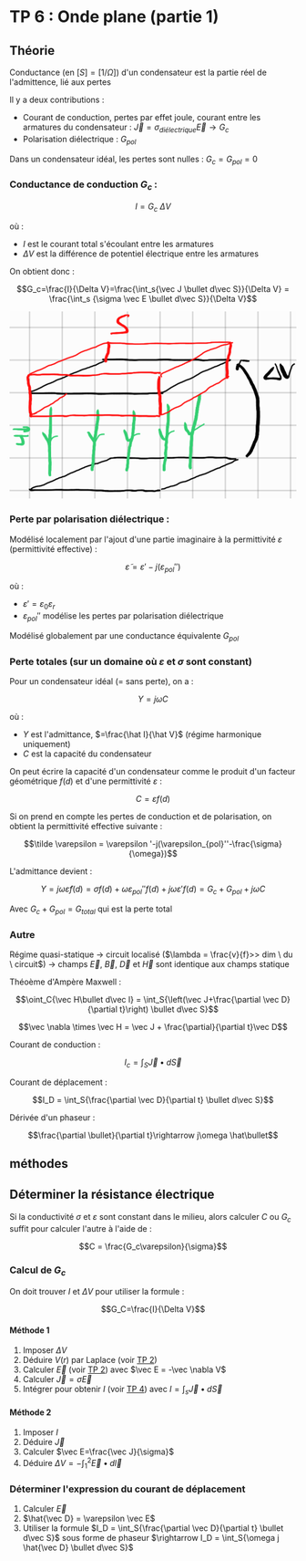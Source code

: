 # TP 6 : Onde plane (partie 1)

## Théorie

Conductance (en $[S]=[1/\Omega]$) d'un condensateur est la partie réel de l'admittence, lié aux pertes

Il y a deux contributions :
- Courant de conduction, pertes par effet joule, courant entre les armatures du condensateur : $\vec J=\sigma_{diélectrique} \vec E \rightarrow G_c$
- Polarisation diélectrique : $G_{pol}$

Dans un condensateur idéal, les pertes sont nulles : $G_c=G_{pol}=0$

### Conductance de conduction $G_c$ :

$$I = G_c \ \Delta V$$

où :
- $I$ est le courant total s'écoulant entre les armatures
- $\Delta V$ est la différence de potentiel électrique entre les armatures

On obtient donc :

$$G_c=\frac{I}{\Delta V}=\frac{\int_s{\vec J \bullet d\vec S}}{\Delta V} = \frac{\int_s {\sigma \vec E \bullet d\vec S}}{\Delta V}$$

![](attachments/Pasted%20image%2020230724152740.png)

### Perte par polarisation diélectrique :

Modélisé localement par l'ajout d'une partie imaginaire à la permittivité $\varepsilon$ (permittivité effective) :

$$\tilde \varepsilon = \varepsilon '-j(\varepsilon_{pol}'')$$

où :
- $\varepsilon ' = \varepsilon_0 \varepsilon_r$ 
- $\varepsilon_{pol}''$ modélise les pertes par polarisation diélectrique

Modélisé globalement par une conductance équivalente $G_{pol}$

### Perte totales (sur un domaine où $\varepsilon$ et $\sigma$ sont constant)

Pour un condensateur idéal (= sans perte), on a :

$$Y = j\omega C$$

où :
- $Y$ est l'admittance, $=\frac{\hat I}{\hat V}$ (régime harmonique uniquement)
- $C$ est la capacité du condensateur

On peut écrire la capacité d'un condensateur comme le produit d'un facteur géométrique $f(d)$ et d'une permittivité $\varepsilon$ :

$$C=\varepsilon f(d)$$

Si on prend en compte les pertes de conduction et de polarisation, on obtient la permittivité effective suivante :

$$\tilde \varepsilon = \varepsilon '-j(\varepsilon_{pol}''-\frac{\sigma}{\omega})$$

L'admittance devient :

$$Y=j\omega\tilde \varepsilon f(d) = \sigma f(d)+\omega \varepsilon_{pol}''f(d)+j\omega\varepsilon'f(d) = G_c+G_{pol}+j\omega C$$

Avec $G_c + G_{pol}=G_{total}$ qui est la perte total

### Autre

Régime quasi-statique $\rightarrow$ circuit localisé ($\lambda = \frac{v}{f}>> dim \ du \ circuit$) $\rightarrow$ champs $\vec E$, $\vec B$, $\vec D$ et $\vec H$ sont identique aux champs statique

Théoème d'Ampère Maxwell :

$$\oint_C{\vec H\bullet d\vec l} = \int_S{\left(\vec J+\frac{\partial \vec D}{\partial t}\right) \bullet d\vec S}$$

$$\vec \nabla \times \vec H = \vec J + \frac{\partial}{\partial t}\vec D$$

Courant de conduction :

$$I_c = \int_S{\vec J\bullet d\vec S}$$

Courant de déplacement :

$$I_D = \int_S{\frac{\partial \vec D}{\partial t} \bullet d\vec S}$$

Dérivée d'un phaseur :

$$\frac{\partial \bullet}{\partial t}\rightarrow j\omega \hat\bullet$$

## méthodes

## Déterminer la résistance électrique

Si la conductivité $\sigma$ et $\varepsilon$ sont constant dans le milieu, alors calculer $C$ ou $G_c$ suffit pour calculer l'autre à l'aide de :

$$C = \frac{G_c\varepsilon}{\sigma}$$

### Calcul de $G_c$

On doit trouver $I$ et $\Delta V$ pour utiliser la formule :

$$G_C=\frac{I}{\Delta V}$$

#### Méthode 1

1. Imposer $\Delta V$
2. Déduire $V(r)$ par Laplace (voir [TP 2](TP%202.md))
3. Calculer $\vec E$ (voir [TP 2](TP%202.md)) avec $\vec E = -\vec \nabla V$
4. Calculer $\vec J=\sigma \vec E$
5. Intégrer pour obtenir $I$ (voir [TP 4](TP%204.md)) avec $I=\int_s{\vec J \bullet d\vec S}$

#### Méthode 2

1. Imposer $I$
2. Déduire $\vec J$
3. Calculer $\vec E=\frac{\vec J}{\sigma}$
4. Déduire $\Delta V = -\int_1^2{\vec E \bullet d\vec l}$

### Déterminer l'expression du courant de déplacement

1. Calculer $\vec E$
2. $\hat{\vec D} = \varepsilon \vec E$
3. Utiliser la formule $I_D = \int_S{\frac{\partial \vec D}{\partial t} \bullet d\vec S}$ sous forme de phaseur $\rightarrow I_D = \int_S{\omega j \hat{\vec D} \bullet d\vec S}$